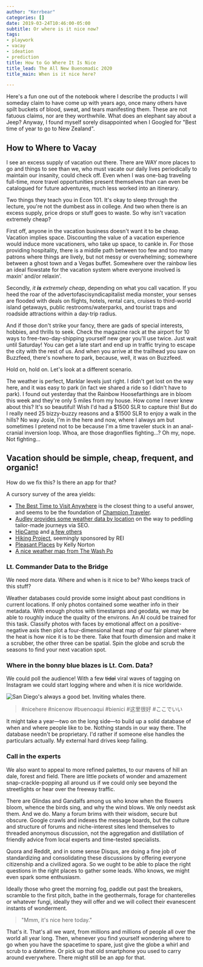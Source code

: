 ```yaml
---
author: "Kerrbear"
categories: []
date: 2019-03-24T10:46:00-05:00
subtitle: Or where is it nice now?
tags:
- playwork
- vacay
- ideation
- prediction
title: How to Go Where It Is Nice
title_lead: The All New Buenomadic 2020
title_main: When is it nice here?

---
```

Here's a fun one out of the notebook where I describe the products I will someday claim to have come up with years ago, once many others have spilt buckets of blood, sweat, and tears manifesting them. These are not fatuous claims, nor are they worthwhile. What does an elephant say about a Jeep? Anyway, I found myself sorely disappointed when I Googled for "Best time of year to go to New Zealand".

## **How to Where to Vacay**

I see an excess supply of vacation out there. There are WAY more places to go and things to see than we, who must vacate our daily lives periodically to maintain our insanity, could check off. Even when I was one-bag traveling full-time, more travel opportunities present themselves than can even be catalogued for future adventures, much less worked into an itinerary.

Two things they teach you in Econ 101. It's okay to sleep through the lecture, you're not the dumbest ass in college. And two when there is an excess supply, price drops or stuff goes to waste. So why isn't vacation extremely cheap?

First off, anyone in the vacation business doesn't want it to be cheap. Vacation implies space. Discounting the value of a vacation experience would induce more vacationers, who take up space, to cankle in. For those providing hospitality, there is a middle path between too few and too many patrons where things are lively, but not messy or overwhelming; somewhere between a ghost town and a Vegas buffet. Somewhere over the rainbow lies an ideal flowstate for the vacation system where everyone involved is maxin' and/or relaxin'.

Secondly, _it **is** extremely cheap_, depending on what you call vacation. If you heed the roar of the advertofascisyndicapitalist media monster, your senses are flooded with deals on flights, hotels, rental cars, cruises to third-world island getaways, public restrooms/waterparks, and tourist traps and roadside attractions within a day-trip radius.

And if those don't strike your fancy, there are gads of special interests, hobbies, and thrills to seek. Check the magazine rack at the airport for 10 ways to free-two-day-shipping yourself new gear you'll use twice. Just wait until Saturday! You can get a late start and end up in traffic trying to escape the city with the rest of us. And when you arrive at the trailhead you saw on Buzzfeed, there's nowhere to park, because, well, it was on Buzzfeed.

Hold on, hold on. Let's look at a different scenario.

The weather is perfect, Marklar levels just right. I didn't get lost on the way here, and it was easy to park (in fact we shared a ride so I didn't have to park). I found out yesterday that the Rainbow Hoosefarthings are in bloom this week and they're only 5 miles from my house. How come I never knew about this? It's so beautiful! Wish I'd had a $1500 SLR to capture this! But do I really need 25 bizzy-buzzy reasons and a $1500 SLR to enjoy a walk in the hills? No way Josie, I'm in the here and now, where I always am but sometimes I pretend not to be because I'm a time traveler stuck in an anal-cranial inversion loop. Whoa, are those dragonflies fighting...? Oh my, nope. Not fighting...

## Vacation should be simple, cheap, frequent, and organic!

How do we fix this? Is there an app for that?

A cursory survey of the area yields:

* [The Best Time to Visit
  Anywhere](https://decisiondata.org/the-best-time-to-visit-anywhere/) is the closest thing to a useful answer, and seems to be the
  foundation of [Champion Traveler](https://championtraveler.com/travel-weather-map/).
* [Audley provides some weather data by location](https://www.audleytravel.com/us/new-zealand/best-time-to-visit) on the way to peddling tailor-made journeys via SEO.
* [HipCamp](https://www.hipcamp.com/ "HipCamp") and [a few others](https://www.fatherly.com/gear/airbnb-for-campers/ "AirBnB for campers")
* [Hiking Project](https://www.hikingproject.com/ "REI has a Hiking Project"), seemingly sponsored by REI
* [Pleasant Places](https://kellegous.com/j/2014/02/03/pleasant-places/) by Kelly Norton
* [A nice weather map from The Wash Po](https://www.washingtonpost.com/news/capital-weather-gang/wp/2018/08/07/the-united-states-of-nice-days-heres-where-and-when-to-find-the-nations-most-frequent-ideal-weather/?noredirect=on&utm_term=.11029fac0d9e "WashPo NiceHere")

### Lt. Commander Data to the Bridge

We need more data. Where and when is it nice to be? Who keeps track of this stuff?

Weather databases could provide some insight about past conditions in current locations. If only photos contained some weather info in their metadata. With enough photos with timestamps and geodata, we may be able to roughly induce the quality of the environs. An AI could be trained for this task. Classify photos with faces by emotional affect on a positive-negative axis then plot a four-dimensional heat map of our fair planet where the heat is how nice it is to be there. Take that fourth dimension and make it a scrubber, the other three can be spatial. Spin the globe and scrub the seasons to find your next vacation spot.

### Where in the bonny blue blazes is Lt. Com. Data?

We could poll the audience! With a few ~~tidal~~ viral waves of tagging on Instagram we could start logging where and when it is nice worldwide.

![San Diego's always a good bet. Inviting whales there.](/uploads/pleasant-places-sd.png)

> #nicehere #nicenow #buenoaqui #bienici #这里很好 #ここでいい

It might take a year—two on the long side—to build up a solid database of when and where people like to be. Nothing stands in our way there. The database needn't be proprietary. I'd rather if someone else handles the particulars actually. My external hard drives keep failing.

### Call in the experts

We also want to appeal to more refined palettes, to our mavens of hill an dale, forest and field. There are little pockets of wonder and amazement snap-crackle-popping all around us if we could only see beyond the streetlights or hear over the freeway traffic.

There are Glindas and Gandalfs among us who know when the flowers bloom, whence the birds sing, and why the wind blows. We only needst ask them. And we do. Many a forum brims with their wisdom, secure but obscure. Google crawls and indexes the message boards, but the culture and structure of forums and niche-interest sites lend themselves to threaded anonymous discussion, not the aggregation and distillation of friendly advice from local experts and time-tested specialists.

Quora and Reddit, and in some sense Disqus, are doing a fine job of standardizing and consolidating these discussions by offering everyone citizenship and a civilized agora. So we ought to be able to place the right questions in the right places to gather some leads. Who knows, we might even spark some enthusiasm.

Ideally those who greet the morning fog, paddle out past the breakers, scramble to the first pitch, bathe in the geothermals, forage for chanterelles or whatever fungi, ideally they will offer and we will collect their evanescent instants of wonderment.

> "Mmm, it's nice here today."

That's it. That's all we want, from millions and millions of people all over the world all year long. Then, whenever you find yourself wondering where to go when you have the spacetime to spare, just give the globe a whirl and scrub to a datetime. Or pick up that old smartphone you used to carry around everywhere. There might still be an app for that.
